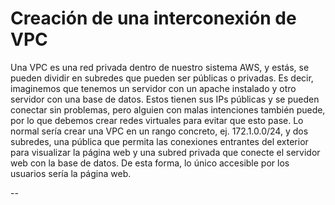 # Creación de una interconexión de VPC

Una VPC es una red privada dentro de nuestro sistema AWS, y estás, se pueden dividir en subredes que pueden ser públicas o privadas. Es decir, imaginemos que tenemos un servidor con un apache instalado y otro servidor con una base de datos. Estos tienen sus IPs públicas y se pueden conectar sin problemas, pero alguien con malas intenciones también puede, por lo que debemos crear redes virtuales para evitar que esto pase. Lo normal sería crear una VPC en un rango concreto, ej. 172.1.0.0/24, y dos subredes, una pública que permita las conexiones entrantes del exterior para visualizar la página web y una subred privada que conecte el servidor web con la base de datos. De esta forma, lo único accesible por los usuarios sería la página web.

--